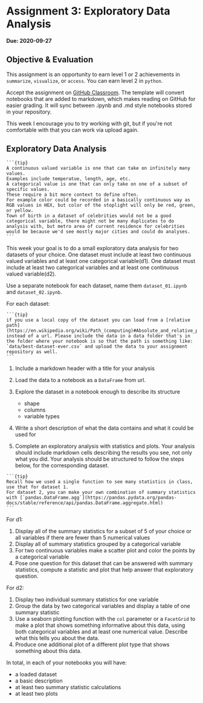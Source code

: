 # Assignment 3: Exploratory Data Analysis

__Due: 2020-09-27__

## Objective & Evaluation

This assignment is an opportunity to earn level 1 or 2 achievements in `summarize`, `visualize`, or `access`. You can earn level 2 in `python`.


Accept the assignment on [GitHub Classroom](https://classroom.github.com/a/t2NWi3KU).  The template will convert notebooks that are added to markdown, which makes reading on GitHub for easier grading. It will sync between .ipynb and .md style notebooks stored in your repository.  

This week I encourage you to try working with git, but if you're not comfortable with that you can work via upload again.  



## Exploratory Data Analysis

````{margin}
```{tip}
A continuous valued variable is one that can take on infinitely many values.
Examples include temperatue, length, age, etc.
A categorical value is one that can only take on one of a subset of specific values.
These require a bit more context to define often.
For example color could be recorded in a basically continuous way as RGB values in HEX, but color of the stoplight will only be red, green, or yellow.
Town of birth in a dataset of celebrities would not be a good categorical variable, there might not be many duplicates to do analysis with, but metro area of current residence for celebrities would be because we'd see mostly major cities and could do analyses.
```
````

This week your goal is to do a small exploratory data analysis for two datasets of your choice. One dataset must include at least two continuous valued variables and at least one categorical variable(d1). One dataset must include at least two categorical variables and at least one continuous valued variable(d2).


Use a separate notebook for each dataset, name them `dataset_01.ipynb` and `dataset_02.ipynb`.


For each dataset:
````{margin}
```{tip}
if you use a local copy of the dataset you can load from a [relative path](https://en.wikipedia.org/wiki/Path_(computing)#Absolute_and_relative_paths) instead of a url. Please include the data in a data folder that's in the folder where your notebook is so that the path is something like: `data/best-dataset-ever.csv` and upload the data to your assignment repository as well.
```
````

1. Include a markdown header with a title for your analysis
1. Load the data to a notebook as a `DataFrame` from url.
1. Explore the dataset in a notebook enough to describe its structure

    - shape
    - columns
    - variable types

1. Write a short description of what the data contains and what it could be used for
1. Complete an exploratory analysis with statistics and plots. Your analysis should include markdown cells  describing the results you see, not only what you did.  Your analysis should be structured to follow the steps below, for the corresponding dataset.

````{margin}
```{tip}
Recall how we used a single function to see many statistics in class, use that for dataset 1.
For dataset 2, you can make your own combination of summary statistics with [`pandas.DataFrame.agg`](https://pandas.pydata.org/pandas-docs/stable/reference/api/pandas.DataFrame.aggregate.html)
```
````

For d1:
1. Display all of the summary statistics for a subset of 5 of your choice or all variables if there are fewer than 5 numerical values
1. Display all of summary statistics grouped by a categorical variable
1. For two continuous variables make a scatter plot and color the points by a categorical variable
1. Pose one question for this dataset that can be answered with summary statistics, compute a statistic and plot that help answer that exploratory question.


For d2:
1. Display two individual summary statistics for one variable
1. Group the data by two categorical variables and display a table of one summary statistic
1. Use a seaborn plotting function with the `col` parameter or a `FacetGrid` to make a plot that shows something informative about this data, using both categorical variables and at least one numerical value. Describe what this tells you about the data.
1. Produce one additional plot of a different plot type that shows something about this data.


In total, in each of your notebooks you will have:
- a loaded dataset
- a basic description
- at least two summary statistic calculations
- at least two plots
